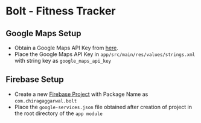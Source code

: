 Bolt - Fitness Tracker
======================

Google Maps Setup
------------------
- Obtain a Google Maps API Key from [here](https://developers.google.com/maps/documentation/android-api/signup#use-key).
- Place the Google Maps API Key in `app/src/main/res/values/strings.xml` with string key as `google_maps_api_key`

Firebase Setup
--------------
- Create a new [Firebase Project](https://console.firebase.google.com/) with Package Name as `com.chiragaggarwal.bolt`
- Place the `google-services.json` file obtained after creation of project in the root directory of the `app module`
